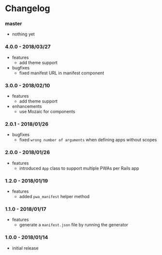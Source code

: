 # Changelog

### master

* nothing yet

### 4.0.0 - 2018/03/27

* features
    * add theme support
* bugfixes
    * fixed manifest URL in manifest component

### 3.0.0 - 2018/02/10

* features
    * add theme support
* enhancements
    * use Mozaic for components

### 2.0.1 - 2018/01/26

* bugfixes
    * fixed `wrong number of arguments` when defining apps without scopes

### 2.0.0 - 2018/01/26

* features
    * introduced `App` class to support multiple PWAs per Rails app

### 1.2.0 - 2018/01/19

* features
    * added `pwa_manifest` helper method

### 1.1.0 - 2018/01/17

* features
    * generate a `manifest.json` file by running the generator

### 1.0.0 - 2018/01/14

* initial release
